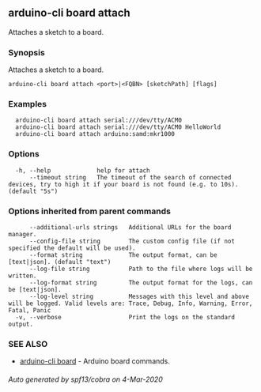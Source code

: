## arduino-cli board attach

Attaches a sketch to a board.

### Synopsis

Attaches a sketch to a board.

```
arduino-cli board attach <port>|<FQBN> [sketchPath] [flags]
```

### Examples

```
  arduino-cli board attach serial:///dev/tty/ACM0
  arduino-cli board attach serial:///dev/tty/ACM0 HelloWorld
  arduino-cli board attach arduino:samd:mkr1000
```

### Options

```
  -h, --help             help for attach
      --timeout string   The timeout of the search of connected devices, try to high it if your board is not found (e.g. to 10s). (default "5s")
```

### Options inherited from parent commands

```
      --additional-urls strings   Additional URLs for the board manager.
      --config-file string        The custom config file (if not specified the default will be used).
      --format string             The output format, can be [text|json]. (default "text")
      --log-file string           Path to the file where logs will be written.
      --log-format string         The output format for the logs, can be [text|json].
      --log-level string          Messages with this level and above will be logged. Valid levels are: Trace, Debug, Info, Warning, Error, Fatal, Panic
  -v, --verbose                   Print the logs on the standard output.
```

### SEE ALSO

* [arduino-cli board](arduino-cli_board.md)	 - Arduino board commands.

###### Auto generated by spf13/cobra on 4-Mar-2020
